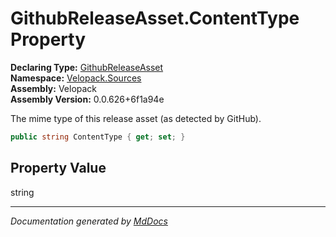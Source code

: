 ﻿<!--  
  <auto-generated>   
    The contents of this file were generated by a tool.  
    Changes to this file may be list if the file is regenerated  
  </auto-generated>   
-->

# GithubReleaseAsset.ContentType Property

**Declaring Type:** [GithubReleaseAsset](../index.md)  
**Namespace:** [Velopack.Sources](../../index.md)  
**Assembly:** Velopack  
**Assembly Version:** 0.0.626+6f1a94e

 The mime type of this release asset (as detected by GitHub). 

```csharp
public string ContentType { get; set; }
```

## Property Value

string

___

*Documentation generated by [MdDocs](https://github.com/ap0llo/mddocs)*
